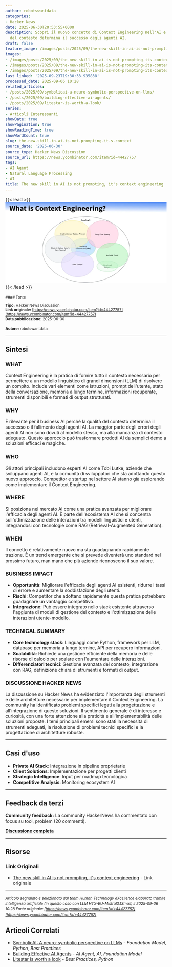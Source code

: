 ```yaml
---
author: robotswantdata
categories:
- Hacker News
date: 2025-06-30T20:53:55+0000
description: Scopri il nuovo concetto di Context Engineering nell'AI e come la qualità
  del contesto determina il successo degli agenti AI.
draft: false
feature_image: /images/posts/2025/09/the-new-skill-in-ai-is-not-prompting-its-context-engineering-featured.webp
images:
- /images/posts/2025/09/the-new-skill-in-ai-is-not-prompting-its-context-engineering-featured.webp
- /images/posts/2025/09/the-new-skill-in-ai-is-not-prompting-its-context-engineering-2.webp
- /images/posts/2025/09/the-new-skill-in-ai-is-not-prompting-its-context-engineering-3.webp
last_linked: '2025-09-23T19:30:33.935838'
processed_date: 2025-09-06 10:28
related_articles:
- /posts/2025/09/symbolicai-a-neuro-symbolic-perspective-on-llms/
- /posts/2025/09/building-effective-ai-agents/
- /posts/2025/09/litestar-is-worth-a-look/
series:
- Articoli Interessanti
showDate: true
showPagination: true
showReadingTime: true
showWordCount: true
slug: the-new-skill-in-ai-is-not-prompting-it-s-context
source_date: '2025-06-30'
source_type: Hacker News Discussion
source_url: https://news.ycombinator.com/item?id=44427757
tags:
- AI Agent
- Natural Language Processing
- AI
title: The new skill in AI is not prompting, it's context engineering
---
```


{{< lead >}}
![Featured image](/images/posts/2025/09/the-new-skill-in-ai-is-not-prompting-its-context-engineering-featured.webp)
{{< /lead >}}

<small>
#### Fonte

**Tipo:** Hacker News Discussion  
**Link originale:** [https://news.ycombinator.com/item?id=44427757](https://news.ycombinator.com/item?id=44427757)  
**Data pubblicazione:** 2025-06-30

**Autore:** robotswantdata</small>

---

## Sintesi

### **WHAT**
Context Engineering è la pratica di fornire tutto il contesto necessario per permettere a un modello linguistico di grandi dimensioni (LLM) di risolvere un compito. Include vari elementi come istruzioni, prompt dell'utente, stato della conversazione, memoria a lungo termine, informazioni recuperate, strumenti disponibili e formati di output strutturati.

### **WHY**
È rilevante per il business AI perché la qualità del contesto determina il successo o il fallimento degli agenti AI. La maggior parte degli errori degli agenti AI non sono dovuti al modello stesso, ma alla mancanza di contesto adeguato. Questo approccio può trasformare prodotti AI da semplici demo a soluzioni efficaci e magiche.

### **WHO**
Gli attori principali includono esperti AI come Tobi Lutke, aziende che sviluppano agenti AI, e la comunità di sviluppatori che sta adottando questo nuovo approccio. Competitor e startup nel settore AI stanno già esplorando come implementare il Context Engineering.

### **WHERE**
Si posiziona nel mercato AI come una pratica avanzata per migliorare l'efficacia degli agenti AI. È parte dell'ecosistema AI che si concentra sull'ottimizzazione delle interazioni tra modelli linguistici e utenti, integrandosi con tecnologie come RAG (Retrieval-Augmented Generation).

### **WHEN**
Il concetto è relativamente nuovo ma sta guadagnando rapidamente trazione. È un trend emergente che si prevede diventerà uno standard nel prossimo futuro, man mano che più aziende riconoscono il suo valore.

### **BUSINESS IMPACT**
- **Opportunità**: Migliorare l'efficacia degli agenti AI esistenti, ridurre i tassi di errore e aumentare la soddisfazione degli utenti.
- **Rischi**: Competitor che adottano rapidamente questa pratica potrebbero guadagnare un vantaggio competitivo.
- **Integrazione**: Può essere integrato nello stack esistente attraverso l'aggiunta di moduli di gestione del contesto e l'ottimizzazione delle interazioni utente-modello.

### **TECHNICAL SUMMARY**
- **Core technology stack**: Linguaggi come Python, framework per LLM, database per memoria a lungo termine, API per recupero informazioni.
- **Scalabilità**: Richiede una gestione efficiente della memoria e delle risorse di calcolo per scalare con l'aumentare delle interazioni.
- **Differenziatori tecnici**: Gestione avanzata del contesto, integrazione con RAG, definizione chiara di strumenti e formati di output.

### **DISCUSSIONE HACKER NEWS**
La discussione su Hacker News ha evidenziato l'importanza degli strumenti e delle architetture necessarie per implementare il Context Engineering. La community ha identificato problemi specifici legati alla progettazione e all'integrazione di queste soluzioni. Il sentimento generale è di interesse e curiosità, con una forte attenzione alla praticità e all'implementabilità delle soluzioni proposte. I temi principali emersi sono stati la necessità di strumenti adeguati, la risoluzione di problemi tecnici specifici e la progettazione di architetture robuste.

---

## Casi d'uso

- **Private AI Stack**: Integrazione in pipeline proprietarie
- **Client Solutions**: Implementazione per progetti clienti
- **Strategic Intelligence**: Input per roadmap tecnologica
- **Competitive Analysis**: Monitoring ecosystem AI

---

## Feedback da terzi

**Community feedback:** La community HackerNews ha commentato con focus su tool, problem (20 commenti).

**[Discussione completa](https://news.ycombinator.com/item?id=44427757)**

---


## Risorse

### Link Originali
- [The new skill in AI is not prompting, it's context engineering](https://news.ycombinator.com/item?id=44427757) - Link originale


---

*<small>Articolo segnalato e selezionato dal team Human Technology eXcellence elaborato tramite intelligenza artificiale (in questo caso con LLM HTX-EU-Mistral3.1Small) il 2025-09-06 10:28
Fonte originale: [https://news.ycombinator.com/item?id=44427757](https://news.ycombinator.com/item?id=44427757)</small>*

## Articoli Correlati

- [SymbolicAI: A neuro-symbolic perspective on LLMs](/posts/2025/09/symbolicai-a-neuro-symbolic-perspective-on-llms/) - *Foundation Model, Python, Best Practices*
- [Building Effective AI Agents](/posts/2025/09/building-effective-ai-agents/) - *AI Agent, AI, Foundation Model*
- [Litestar is worth a look](/posts/2025/09/litestar-is-worth-a-look/) - *Best Practices, Python*